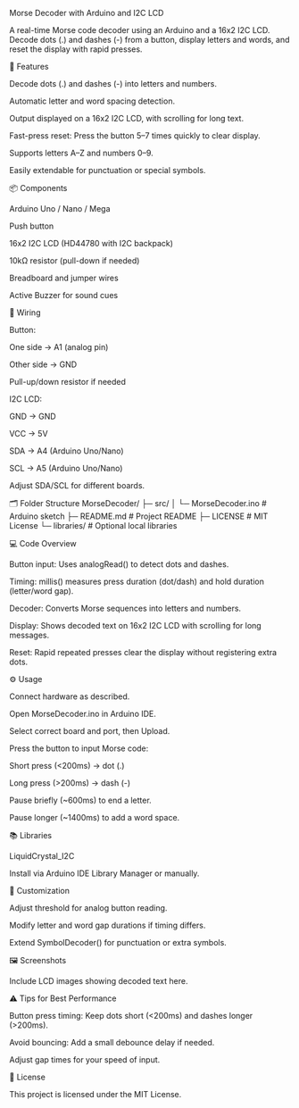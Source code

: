 Morse Decoder with Arduino and I2C LCD

A real-time Morse code decoder using an Arduino and a 16x2 I2C LCD. Decode dots (.) and dashes (-) from a button, display letters and words, and reset the display with rapid presses.

🌟 Features

Decode dots (.) and dashes (-) into letters and numbers.

Automatic letter and word spacing detection.

Output displayed on a 16x2 I2C LCD, with scrolling for long text.

Fast-press reset: Press the button 5–7 times quickly to clear display.

Supports letters A–Z and numbers 0–9.

Easily extendable for punctuation or special symbols.

📦 Components

Arduino Uno / Nano / Mega

Push button

16x2 I2C LCD (HD44780 with I2C backpack)

10kΩ resistor (pull-down if needed)

Breadboard and jumper wires

Active Buzzer for sound cues

🔌 Wiring

Button:

One side → A1 (analog pin)

Other side → GND

Pull-up/down resistor if needed

I2C LCD:

GND → GND

VCC → 5V

SDA → A4 (Arduino Uno/Nano)

SCL → A5 (Arduino Uno/Nano)

Adjust SDA/SCL for different boards.

🗂 Folder Structure
MorseDecoder/
├─ src/
│  └─ MorseDecoder.ino      # Arduino sketch
├─ README.md                # Project README
├─ LICENSE                  # MIT License
└─ libraries/               # Optional local libraries

💻 Code Overview

Button input: Uses analogRead() to detect dots and dashes.

Timing: millis() measures press duration (dot/dash) and hold duration (letter/word gap).

Decoder: Converts Morse sequences into letters and numbers.

Display: Shows decoded text on 16x2 I2C LCD with scrolling for long messages.

Reset: Rapid repeated presses clear the display without registering extra dots.

⚙️ Usage

Connect hardware as described.

Open MorseDecoder.ino in Arduino IDE.

Select correct board and port, then Upload.

Press the button to input Morse code:

Short press (<200ms) → dot (.)

Long press (>200ms) → dash (-)

Pause briefly (~600ms) to end a letter.

Pause longer (~1400ms) to add a word space.

📚 Libraries

LiquidCrystal_I2C

Install via Arduino IDE Library Manager or manually.

🔧 Customization

Adjust threshold for analog button reading.

Modify letter and word gap durations if timing differs.

Extend SymbolDecoder() for punctuation or extra symbols.

🖼 Screenshots

Include LCD images showing decoded text here.

⚠ Tips for Best Performance

Button press timing: Keep dots short (<200ms) and dashes longer (>200ms).

Avoid bouncing: Add a small debounce delay if needed.

Adjust gap times for your speed of input.

📜 License

This project is licensed under the MIT License.
